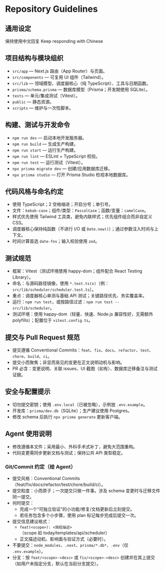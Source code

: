 # Repository Guidelines

## 通用设定
保持使用中文回复 Keep responding with Chinese

## 项目结构与模块组织
- `src/app` — Next.js 路由（App Router）与页面。
- `src/components` — 可复用 UI 组件（Tailwind）。
- `src/lib` — 领域模型、调度器核心（纯 TypeScript）、工具与日期函数。
- `prisma/schema.prisma` — 数据库模型（Prisma；开发期使用 SQLite）。
- `tests` — 单元/集成测试（Vitest）。
- `public` — 静态资源。
- `scripts` — 维护与一次性脚本。

## 构建、测试与开发命令
- `npm run dev` — 启动本地开发服务器。
- `npm run build` — 生成生产构建。
- `npm run start` — 运行生产构建。
- `npm run lint` — ESLint + TypeScript 校验。
- `npm run test` — 运行测试（Vitest）。
- `npx prisma migrate dev` — 创建/应用数据库迁移。
- `npx prisma studio` — 打开 Prisma Studio 检视本地数据库。

## 代码风格与命名约定
- 使用 TypeScript；2 空格缩进；开启分号；单引号。
- 文件：`kebab-case`；组件/类型：`PascalCase`；函数/变量：`camelCase`。
- 样式优先使用 Tailwind 工具类，避免内联样式；优先组件组合而非自定义 CSS。
- 调度器核心保持纯函数（不进行 I/O 或 `Date.now()`）；通过参数注入时间与上下文。
- 时间计算首选 `date-fns`；输入校验使用 `zod`。

## 测试规范
- 框架：Vitest（测试环境使用 happy-dom；组件配合 React Testing Library）。
- 命名：与源码路径镜像，使用 `*.test.ts(x)`（例：`src/lib/scheduler/scheduler.test.ts`）。
- 重点：调度器核心单测与基础 API 测试；关键路径优先、务实覆盖率。
- 运行：`npm run test`，或按路径过滤：`npm run test -- src/lib/scheduler`。
- 测试环境：使用 happy-dom（轻量、快速、Node.js 兼容性好，无需额外 polyfills）；配置位于 `vitest.config.ts`。

## 提交与 Pull Request 规范
- 提交遵循 Conventional Commits：`feat`、`fix`、`docs`、`refactor`、`test`、`chore`、`build`、`ci`。
- 提交小而聚焦；非显而易见的变更在正文说明动机与影响。
- PR 必含：变更说明、关联 issues、UI 截图（如有）、数据库迁移备注与测试证据。

## 安全与配置提示
- 切勿提交密钥；使用 `.env.local`（已被忽略），示例放 `.env.example`。
- 开发库：`prisma/dev.db`（SQLite）；生产建议使用 Postgres。
- 修改 schema 后执行 `npx prisma generate` 更新客户端。

## Agent 使用说明
- 修改遵循本文件；采用最小、外科手术式补丁，避免大范围重构。
- 代码变更需同步更新文档与测试；保持公共 API 类型稳定。

### Git/Commit 约定（给 Agent）
- 提交风格：Conventional Commits（feat/fix/docs/refactor/test/chore/build/ci）。
- 提交粒度：小而原子；一次提交只做一件事。涉及 schema 变更时与迁移文件同一提交。
- 何时提交：
  - 完成一个“可独立验证”的小功能/修复/文档更新后立刻提交。
  - 若任务包含多个小步骤，使用 plan 标记每步完成后提交一次。
- 提交信息建议格式：
  - `feat(<scope>): <简短描述>`（scope 如 today/templates/api/scheduler）
  - 正文描述动机、影响面与验证方式（必要时）。
- 不要提交：`node_modules`、`.next`、`prisma/*.db*`、`.env`（仅 `.env.example`）。
- 分支：按 `feat/<scope>-<desc>` 或 `fix/<scope>-<desc>` 创建并在其上提交（如用户未指定分支，默认在当前分支提交）。
